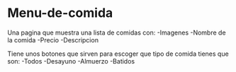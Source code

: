# Menu-de-comida
Una pagina que muestra una lista de comidas con:
-Imagenes
-Nombre de la comida
-Precio
-Descripcion

Tiene unos botones que sirven para escoger que tipo de comida tienes que son:
-Todos
-Desayuno
-Almuerzo
-Batidos
